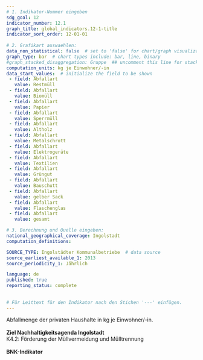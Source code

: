 ```yaml
---
# 1. Indikator-Nummer eingeben 
sdg_goal: 12 
indicator_number: 12.1
graph_title: global_indicators.12-1-title
indicator_sort_order: 12-01-01
 
# 2. Grafikart auswaehlen: 
data_non_statistical: false  # set to 'false' for chart/graph visualization 
graph_type: bar  # chart types include: bar, line, binary 
#graph_stacked_disaggregation: Gruppe  ## uncomment this line for stacked bars. eplace 'Geschlecht' with the field of aggregation. 
computation_units: kg je Einwohner/-in
data_start_values:  # initialize the field to be shown  
 - field: Abfallart
   value: Restmüll 
 - field: Abfallart
   value: Biomüll
 - field: Abfallart
   value: Papier
 - field: Abfallart
   value: Sperrmüll
 - field: Abfallart
   value: Altholz
 - field: Abfallart
   value: Metalschrott
 - field: Abfallart
   value: Elektrogeräte
 - field: Abfallart
   value: Textilien
 - field: Abfallart
   value: Grüngut
 - field: Abfallart
   value: Bauschutt
 - field: Abfallart
   value: gelber Sack
 - field: Abfallart
   value: Flaschenglas
 - field: Abfallart
   value: gesamt                                           

# 3. Berechnung und Quelle eingeben: 
national_geographical_coverage: Ingolstadt
computation_definitions: 

SOURCE_TYPE: Ingolstädter Kommunalbetriebe  # data source  
source_earliest_available_1: 2013
source_periodicity_1: Jährlich

language: de   
published: true 
reporting_status: complete
 
 
# Für Leittext für den Indikator nach den Stichen '---' einfügen. 
---
```

Abfallmenge der privaten Haushalte in kg je Einwohner/-in. <br>
<br>
<b>Ziel Nachhaltigkeitsagenda Ingolstadt</b><br>
K4.2: Förderung der Müllvermeidung und Mülltrennung<br>
<br>
<b>BNK-Indikator</b>
